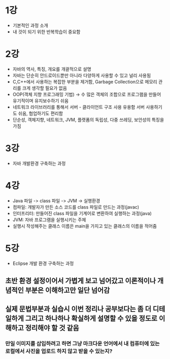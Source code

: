 # 1강 
- 기본적인 과정 소개
- 내 것이 되기 위한 반복학습이 중요함

# 2강
- 자바의 역사, 특징, 개요를 개괄적으로 설명
- 자바는 단순히 안드로이드뿐만 아니라 다양하게 사용할 수 있고 널리 사용됨 
- C,C++에서 사용하는 복잡한 부분을 제거함, Garbage Collection으로 메모리 관리를 크게 생각할 필요가 없음
- OOP(객체 지향 프로그래밍 기법) -> 수 많은 객체의 조합으로 프로그램을 만들어 유기적이며 유지보수하기 쉬움 
- 네트워크 라이브러리를 통해서 서버 - 클라이언트 구조 사용 유용함 서버 사용하기도 쉬움, 협업하기도 편리함 
- 단순성, 객체지향, 네트워크, JVM, 플랫폼의 독립성, 다중 쓰레딩, 보안성의 특징을 가짐

# 3강
- 자바 개발환경 구축하는 과정

# 4강
- Java 파일 -> class 파일 -> JVM -> 실행환경
- 컴파일: 개발자가 만든 소스 코드를 class 파일로 만드는 과정(javac)
- 인터프리터: 만들어진 class 파일을 기계어로 변환하여 실행하는 과정(java)
- JVM: 자바 프로그램을 실행시키는 주체
- 실행시 작성해주는 클래스 이름은 main을 가지고 있는 클래스의 이름을 적어줌

# 5강 
- Eclipse 개발 환경 구축하는 과정 


## 초반 환경 설정이어서 가볍게 보고 넘어갔고 이론적이나 개념적인 부분은 이해하고만 일단 넘어감 
## 실제 문법부분과 실습시 이번 정리나 공부보다는 좀 더 디테일하게 그리고 하나하나 확실하게 설명할 수 있을 정도로 이해하고 정리해야 할 것 같음

### 만일 이미지를 삽입하려고 하면 그냥 마크다운 언어에서 내 컴퓨터에 있는 로컬에서 사진을 업로드 하지 않고 받을 수 있는지?
